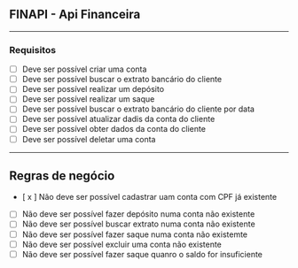 ## FINAPI - Api Financeira

---
### Requisitos

- [ ] Deve ser possível criar uma conta
- [ ] Deve ser possível buscar o extrato bancário do cliente
- [ ] Deve ser possível realizar um depósito
- [ ] Deve ser possível realizar um saque
- [ ] Deve ser possível buscar o extrato bancário do cliente por data
- [ ] Deve ser possível atualizar dadis da conta do cliente
- [ ] Deve ser possível obter dados da conta do cliente
- [ ] Deve ser possível deletar uma conta
---
## Regras de negócio

- [ x ] Não deve ser possível cadastrar uam conta com CPF já existente
- [ ] Não deve ser possível fazer depósito numa conta não existente
- [ ] Não deve ser possível buscar extrato numa conta não existente
- [ ] Não deve ser possível fazer saque numa conta não existemte
- [ ] Não deve ser possível excluir uma conta não existente
- [ ] Não deve ser possível fazer saque quanro o saldo for insuficiente